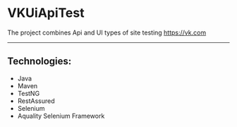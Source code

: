 # VKUiApiTest  
The project combines Api and UI types of site testing https://vk.com
_____________

## Technologies:
* Java
* Maven
* TestNG
* RestAssured
* Selenium 
* Aquality Selenium Framework
